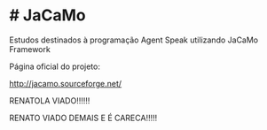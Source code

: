 <h1> # JaCaMo </h1>

Estudos destinados à programação Agent Speak utilizando JaCaMo Framework

Página oficial do projeto:

http://jacamo.sourceforge.net/

RENATOLA VIADO!!!!!!

RENATO VIADO DEMAIS E É CARECA!!!!!
